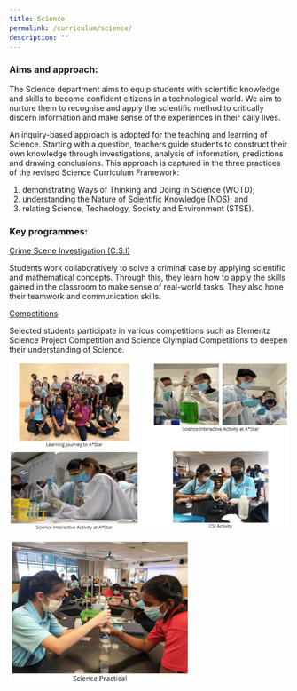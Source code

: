 ```yaml
---
title: Science
permalink: /curriculum/science/
description: ""
---
```

### Aims and approach:

The Science department aims to equip students with scientific knowledge and skills to become confident citizens in a technological world. We aim to nurture them to recognise and apply the scientific method to critically discern information and make sense of the experiences in their daily lives.

An inquiry-based approach is adopted for the teaching and learning of Science. Starting with a question, teachers guide students to construct their own knowledge through investigations, analysis of information, predictions and drawing conclusions. This approach is captured in the three practices of the revised Science Curriculum Framework:

1.  demonstrating Ways of Thinking and Doing in Science (WOTD);
2.  understanding the Nature of Scientific Knowledge (NOS); and
3.  relating Science, Technology, Society and Environment (STSE).

### Key programmes:

<u>Crime Scene Investigation (C.S.I)</u>

Students work collaboratively to solve a criminal case by applying scientific and mathematical concepts. Through this, they learn how to apply the skills gained in the classroom to make sense of real-world tasks. They also hone their teamwork and communication skills.&nbsp;

<u>Competitions</u>

Selected students participate in various competitions such as Elementz Science Project Competition and Science Olympiad Competitions to deepen their understanding of Science.

![](/images/science%201.png)

<img style="width:65%" src="/images/science%202.png">